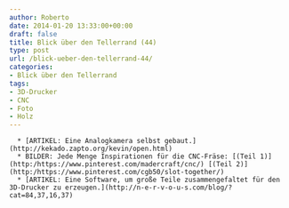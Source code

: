 ```yaml
---
author: Roberto
date: 2014-01-20 13:33:00+00:00
draft: false
title: Blick über den Tellerrand (44)
type: post
url: /blick-ueber-den-tellerrand-44/
categories:
- Blick über den Tellerrand
tags:
- 3D-Drucker
- CNC
- Foto
- Holz
---
```



	  * [ARTIKEL: Eine Analogkamera selbst gebaut.](http://kekado.zapto.org/kevin/open.html)
	  * BILDER: Jede Menge Inspirationen für die CNC-Fräse: [(Teil 1)](http:/https://www.pinterest.com/madercraft/cnc/) [(Teil 2)](http:/https://www.pinterest.com/cgb50/slot-together/)
	  * [ARTIKEL: Eine Software, um große Teile zusammengefaltet für den 3D-Drucker zu erzeugen.](http://n-e-r-v-o-u-s.com/blog/?cat=84,37,16,37)


